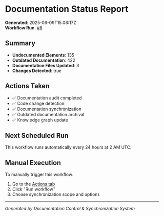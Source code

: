 # Documentation Status Report

**Generated**: 2025-06-09T15:08:17Z  
**Workflow Run**: [\#6](https://github.com/mrkurger/date-night-app2/actions/runs/15537788976)

## Summary

- **Undocumented Elements**: 135
- **Outdated Documentation**: 422
- **Documentation Files Updated**: 3
- **Changes Detected**: true

## Actions Taken

- ✅ Documentation audit completed
- ✅ Code change detection
- ✅ Documentation synchronization
- ✅ Outdated documentation archival
- ✅ Knowledge graph update

## Next Scheduled Run

This workflow runs automatically every 24 hours at 2 AM UTC.

## Manual Execution

To manually trigger this workflow:
1. Go to the [Actions tab](https://github.com/mrkurger/date-night-app2/actions/workflows/documentation-sync.yml)
2. Click "Run workflow"
3. Choose synchronization scope and options

---
*Generated by Documentation Control & Synchronization System*
